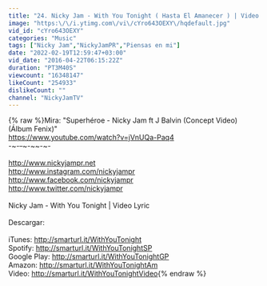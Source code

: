 ```yaml
---
title: "24. Nicky Jam - With You Tonight ( Hasta El Amanecer ) | Video Lyric"
image: "https:\/\/i.ytimg.com\/vi\/cYro643OEXY\/hqdefault.jpg"
vid_id: "cYro643OEXY"
categories: "Music"
tags: ["Nicky Jam","NickyJamPR","Piensas en mi"]
date: "2022-02-19T12:59:47+03:00"
vid_date: "2016-04-22T06:15:22Z"
duration: "PT3M40S"
viewcount: "16348147"
likeCount: "254933"
dislikeCount: ""
channel: "NickyJamTV"
---
```

{% raw %}Mira: &quot;Superhéroe - Nicky Jam ft J Balvin (Concept Video) (Álbum Fenix)&quot; <br /><a rel="nofollow" target="blank" href="https://www.youtube.com/watch?v=jVnUQa-Paq4">https://www.youtube.com/watch?v=jVnUQa-Paq4</a><br />-~-~~-~~~-~~-~-<br /><br /><a rel="nofollow" target="blank" href="http://www.nickyjampr.net">http://www.nickyjampr.net</a><br /><a rel="nofollow" target="blank" href="http://www.instagram.com/nickyjampr">http://www.instagram.com/nickyjampr</a><br /><a rel="nofollow" target="blank" href="http://www.facebook.com/nickyjampr">http://www.facebook.com/nickyjampr</a><br /><a rel="nofollow" target="blank" href="http://www.twitter.com/nickyjampr">http://www.twitter.com/nickyjampr</a><br /><br />Nicky Jam - With You Tonight | Video Lyric<br /><br />Descargar:<br /><br />iTunes: <a rel="nofollow" target="blank" href="http://smarturl.it/WithYouTonight">http://smarturl.it/WithYouTonight</a>  <br />Spotify: <a rel="nofollow" target="blank" href="http://smarturl.it/WithYouTonightSP">http://smarturl.it/WithYouTonightSP</a>   <br />Google Play: <a rel="nofollow" target="blank" href="http://smarturl.it/WithYouTonightGP">http://smarturl.it/WithYouTonightGP</a><br />Amazon: <a rel="nofollow" target="blank" href="http://smarturl.it/WithYouTonightAm">http://smarturl.it/WithYouTonightAm</a> <br />Video: <a rel="nofollow" target="blank" href="http://smarturl.it/WithYouTonightVideo">http://smarturl.it/WithYouTonightVideo</a>{% endraw %}
